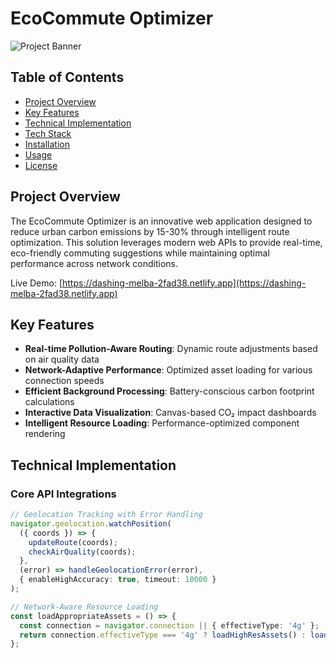 # EcoCommute Optimizer

![Project Banner](https://dashing-melba-2fad38.netlify.app/banner.jpg)

## Table of Contents
- [Project Overview](#project-overview)
- [Key Features](#key-features)
- [Technical Implementation](#technical-implementation)
- [Tech Stack](#tech-stack)
- [Installation](#installation)
- [Usage](#usage)
- [License](#license)

## Project Overview
The EcoCommute Optimizer is an innovative web application designed to reduce urban carbon emissions by 15-30% through intelligent route optimization. This solution leverages modern web APIs to provide real-time, eco-friendly commuting suggestions while maintaining optimal performance across network conditions.

Live Demo: [https://dashing-melba-2fad38.netlify.app](https://dashing-melba-2fad38.netlify.app)

## Key Features
- **Real-time Pollution-Aware Routing**: Dynamic route adjustments based on air quality data
- **Network-Adaptive Performance**: Optimized asset loading for various connection speeds
- **Efficient Background Processing**: Battery-conscious carbon footprint calculations
- **Interactive Data Visualization**: Canvas-based CO₂ impact dashboards
- **Intelligent Resource Loading**: Performance-optimized component rendering

## Technical Implementation

### Core API Integrations
```typescript
// Geolocation Tracking with Error Handling
navigator.geolocation.watchPosition(
  ({ coords }) => {
    updateRoute(coords);
    checkAirQuality(coords);
  },
  (error) => handleGeolocationError(error),
  { enableHighAccuracy: true, timeout: 10000 }
);

// Network-Aware Resource Loading
const loadAppropriateAssets = () => {
  const connection = navigator.connection || { effectiveType: '4g' };
  return connection.effectiveType === '4g' ? loadHighResAssets() : loadLowResAssets();
};
